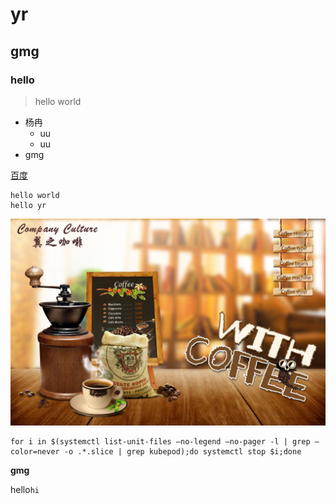 # yr
## gmg
### hello
> hello world
- 杨冉
  - uu
  - uu
- gmg  
  
[百度](https://www.baidu.com)  
```
hello world
hello yr
```
![咖啡海报](../images/咖啡海报.jpg)

```
for i in $(systemctl list-unit-files —no-legend —no-pager -l | grep —color=never -o .*.slice | grep kubepod);do systemctl stop $i;done
```
**gmg**

hello`hi`